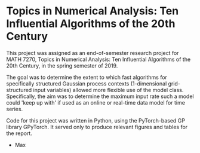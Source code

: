 # Topics in Numerical Analysis: Ten Influential Algorithms of the 20th Century
 This project was assigned as an end-of-semester research project for MATH 7270, Topics in
 Numerical Analysis: Ten Influential Algorithms of the 20th Century, in the spring semester of 2019.  
 
 The goal was to determine the extent to which fast algorithms for specifically structured
 Gaussian process contexts (1-dimensional grid-structured input variables) allowed more
 flexible use of the model class. Specifically, the aim was to determine the maximum input
 rate such a model could 'keep up with' if used as an online or real-time data model for time
 series.  

 Code for this project was written in Python, using the PyTorch-based GP library GPyTorch. It 
 served only to produce relevant figures and tables for the report.   

- Max
